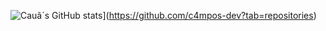 ![Cauã´s GitHub stats](https://github-readme-stats.vercel.app/api/?username=c4mpos-dev&theme=transparent&show_icons=true)](https://github.com/c4mpos-dev?tab=repositories)
